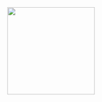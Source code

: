 <div id="header" align="center">
  <img src=https://media1.giphy.com/media/v1.Y2lkPTc5MGI3NjExd3Fob3ltYWd3bDBnYnRkam4wMTJ2b2U3Y2JodXBncHd3ank2ZTd2MCZlcD12MV9pbnRlcm5hbF9naWZfYnlfaWQmY3Q9Zw/12W5Sg2koWYnwA/giphy.gif width="200"/>
</div>
